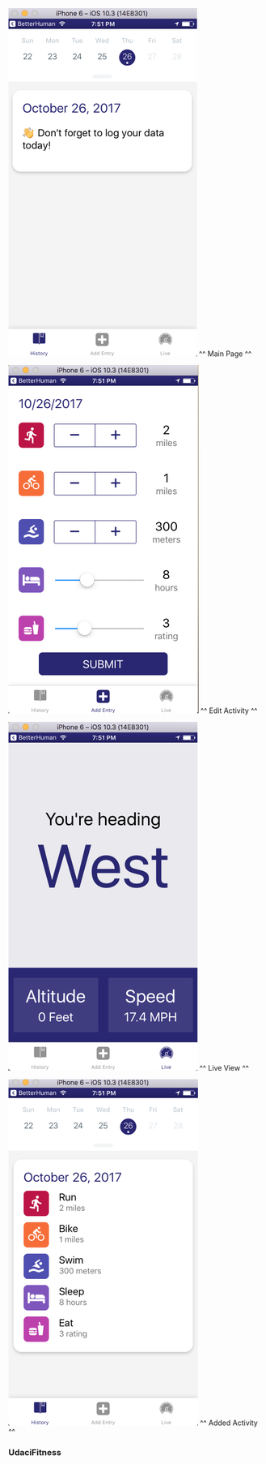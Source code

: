![](utils/screenshot1.png?raw=true "Readables Main Page")
^^ Main Page ^^

![](utils/screenshot2.png?raw=true "Readables Edit Activity")
^^ Edit Activity ^^

![](utils/screenshot3.png?raw=true "Readables Live")
^^ Live View ^^

![](utils/screenshot4.png?raw=true "Readables Added Activity")
^^ Added Activity ^^

### UdaciFitness
